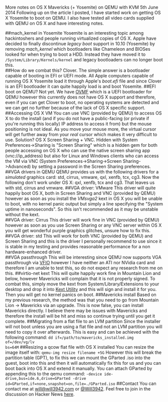 More notes on OS X Mavericks (+ Yosemite) on QEMU with KVM
5th June 2014
Following up on the article I posted, I have started work on getting OS X Yosemite to boot on QEMU. I also have tested all video cards supplied with QEMU on OS X and have interesting notes.  

##mach_kernel in Yosemite
Yosemite is an interesting topic among hackintoshers and people running virtualized copies of OS X. Apple have decided to finally discontinue <em>legacy boot</em> support in 10.10 (Yosemite) by removing <em>mach_kernel</em> which bootloaders like Chameleon and BIOSes looked for when trying to boot a HDD. Instead they have moved it to <code>/System/Library/Kernels/kernel</code> and legacy bootloaders can no longer boot this.  
##How do we combat this?
Clover. The simple answer is a bootloader capable of booting in EFI or UEFI mode. All Apple computers capable of running OS X Yosemite load it through Apple&#39;s <em>boot.efi</em> file and since Clover is an EFI bootloader it can quite happily load is and boot Yosemite.
##EFI boot on QEMU?
Not yet. We have <a href="http://sourceforge.net/apps/mediawiki/tianocore/index.php?title=OVMF">OVMF</a> which is a UEFI bootloader for QEMU however this currently does not have OS X support and therefore, even if you can get Clover to boot, no operating systems are detected and we can get no further because of the lack of OS X specific support.  
##Accessing OS X VM
You can use VNC (provided by QEMU) to access OS X to do the install (and if you do not have a public-facing (or private if you&#39;re running this locally) IP address to access it from) but the mouse positioning is not ideal. As you move your mouse more, the virtual cursor will get further away from your <em>real</em> cursor which makes it very difficult to use. Solution? OS X Screen Sharing + VNC. Hidden with System Preferences->Sharing is &quot;Screen Sharing&quot; which is a hidden gem for both people accessing on OS X who can use the native screen sharing app (vnc://ip_address) but also for Linux and Windows clients who can access the VM via VNC (System Preferences->Sharing->Screen Sharing->Advanced) by setting a password in the Screen Sharing preferences.  
##VGA drivers in QEMU
QEMU provides us with the following drivers for a <em>simulated</em> graphics card: std, cirrus, vmware, qxl, xenfb, tcx, cg3. Now the following don&#39;t work under OS X: qxl, xenfb, tcx and cg3. That leaves us with std, cirrus and vmware.
##VGA driver: VMware
This driver will quite happily boot OS X, both in Screen Sharing and VNC (provided by QEMU) however as soon as you install the <em>VMsvga2</em> kext in OS X you will be unable to boot, with no kernel panic output but simply a line specifying the &quot;System uptime in nanoseconds&quot;. So this isn&#39;t recommended as it may be unstable without the kext.  
##VGA driver: Cirrus
This driver will work fine in VNC (provided by QEMU) however as soon as you use Screen Sharing or any VNC server within OS X you will get wonderful purple graphics glitches, unsure how to fix this.
##VGA driver: std
This will work for both VNC (provided by QEMU) and Screen Sharing and this is the driver I personally recommend to use since it is stable in my testing and provides reasonable performance for a non hardware-enhanced driver.  
##VGA passthrough
This will be interesting since QEMU now supports VGA passthrough via <a href="http://wiki.qemu.org/ChangeLog/1.5">VFIO</a> however I have neither an ATI nor NVidia card and therefore I am unable to test this, so do not expect any research from me on this.
##virtio-net kext
This will quite happily work fine in Mountain Lion and below, however Mavericks will complain that it is not properly signed. To combat this, simply move the kext from System/Library/Extensions to your desktop and drop it into <a href="http://cvad-mac.narod.ru/index/0-4">Kext Utility</a> and this will sign and install it for you. Then you will get no kernel panics on boot.
##Mavericks install
Based on my previous research, the method was that you need to go from Mountain Lion -> Mavericks via an upgrade. This is now false, you can install Mavericks directly. I believe there may be issues with Mavericks and therefore the install will be hit and miss so continue trying until you get it complete.
##Migrating from a flat file to an LVM partition
Since the installer will not boot unless you are using a flat file and not an LVM partition you will need to copy it over afterwards. This is easy and can be achieved with the following command:
<code>dd if=/path/to/mavericks_installed.img of=/dev/vg/lv bs=64M</code>
##Resizing a qcow flat file with OS X installed
You can resize the image itself with:
<code>qemu-img resize filename +5G</code>
However this will break the partition table (GPT), to fix this we can mount the GParted .iso into the guest, boot into this and then it will automatically fix this for us and you can boot back into OS X and extend it manually. You can attach GParted by appending this to the qemu command:
<code>-device ide-drive,bus=ide.6,drive=GParted -drive id=GParted,if=none,snapshot=on,file=./GParted.iso</code>
##Contact
You can contact me at will@will3942.com or <a href="http://twitter.com/will3942">@Will3942</a>.
Feel free to join in the discussion on Hacker News <a href="https://news.ycombinator.com/item?id=7859756">here</a>.  
